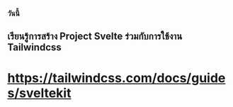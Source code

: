 ### วันนี้

## เรียนรู้การสร้าง Project Svelte ร่วมกับการใช้งาน Tailwindcss
# https://tailwindcss.com/docs/guides/sveltekit